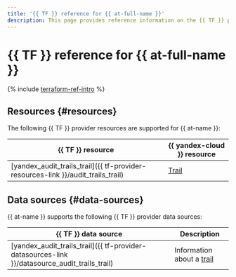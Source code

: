 ```yaml
---
title: '{{ TF }} reference for {{ at-full-name }}'
description: This page provides reference information on the {{ TF }} provider resources and data sources supported for {{ at-name }}.
---
```


# {{ TF }} reference for {{ at-full-name }}

{% include [terraform-ref-intro](../_includes/terraform-ref-intro.md) %}

## Resources {#resources}

The following {{ TF }} provider resources are supported for {{ at-name }}:

| **{{ TF }} resource** | **{{ yandex-cloud }} resource** |
| --- | --- |
| [yandex_audit_trails_trail]({{ tf-provider-resources-link }}/audit_trails_trail) | [Trail](./concepts/trail.md) |


## Data sources {#data-sources}

{{ at-name }} supports the following {{ TF }} provider data sources:

| **{{ TF }} data source** | **Description** |
| --- | --- |
| [yandex_audit_trails_trail]({{ tf-provider-datasources-link }}/datasource_audit_trails_trail) | Information about a [trail](./concepts/trail.md) |